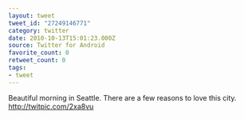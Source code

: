 ```yaml
---
layout: tweet
tweet_id: "27249146771"
category: twitter
date: 2010-10-13T15:01:23.000Z
source: Twitter for Android
favorite_count: 0
retweet_count: 0
tags:
- tweet
---
```


Beautiful morning in Seattle. There are a few reasons to love this city.  http://twitpic.com/2xa8vu

